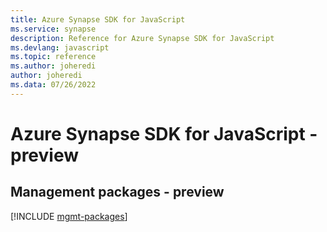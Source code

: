 ```yaml
---
title: Azure Synapse SDK for JavaScript
ms.service: synapse
description: Reference for Azure Synapse SDK for JavaScript
ms.devlang: javascript
ms.topic: reference
ms.author: joheredi
author: joheredi
ms.data: 07/26/2022
---
```

# Azure Synapse SDK for JavaScript - preview

## Management packages - preview
[!INCLUDE [mgmt-packages](synapse-mgmt-index.md)]